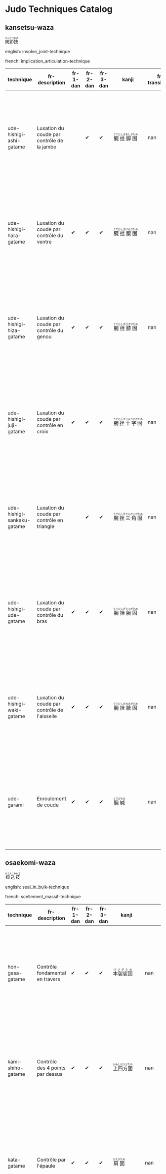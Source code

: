 # Judo Techniques Catalog

## kansetsu-waza
<ruby>関節技<rt>かんせつわざ</rt></ruby>

english: involve_joint-technique

french: implication_articulation-technique


|technique |fr-description |fr-1-dan |fr-2-dan |fr-3-dan |kanji |fr-translation | Tutorial | Video |
|---|---|---|---|---|---|---|---|---|
| ude-hishigi-ashi-gatame| Luxation du coude par contrôle de la jambe| &nbsp;  | &#10004;| &#10004;| <ruby>腕挫脚固<rt>うでひしぎあしがため</rt></ruby>| nan|  <a href="https://www.judo-ch.jp/english/dictionary/technique/katame/kansetu/udeasi/"><img src="https://www.judo-ch.jp/english/dictionary/technique/katame/kansetu/udeasi/image-mfi/img01.gif" alt="Tutorial" style="width: 300px; height: auto;"></a>|<a href="https://youtu.be/ClY7g_pX-4s"><img src="https://img.youtube.com/vi/ClY7g_pX-4s/0.jpg" alt="Video Thumbnail" style="width: 300px; height: auto;"></a>|
| ude-hishigi-hara-gatame| Luxation du coude par contrôle du ventre| &#10004;| &#10004;| &#10004;| <ruby>腕挫腹固<rt>うでひしぎはらがため</rt></ruby>| nan|  <a href="https://www.judo-ch.jp/english/dictionary/technique/katame/kansetu/udehara/"><img src="https://www.judo-ch.jp/english/dictionary/technique/katame/kansetu/udehara/image-mfi/img01.gif" alt="Tutorial" style="width: 300px; height: auto;"></a>|<a href="https://youtu.be/ZzEycg8R_9M"><img src="https://img.youtube.com/vi/ZzEycg8R_9M/0.jpg" alt="Video Thumbnail" style="width: 300px; height: auto;"></a>|
| ude-hishigi-hiza-gatame| Luxation du coude par contrôle du genou| &#10004;| &#10004;| &#10004;| <ruby>腕挫膝固<rt>うでひしぎひざがため</rt></ruby>| nan|  <a href="https://www.judo-ch.jp/english/dictionary/technique/katame/kansetu/udehiza/"><img src="https://www.judo-ch.jp/english/dictionary/technique/katame/kansetu/udehara/image-mfi/img01.gif" alt="Tutorial" style="width: 300px; height: auto;"></a>|<a href="https://youtu.be/H2HtAJdiJcE"><img src="https://img.youtube.com/vi/H2HtAJdiJcE/0.jpg" alt="Video Thumbnail" style="width: 300px; height: auto;"></a>|
| ude-hishigi-juji-gatame| Luxation du coude par contrôle en croix| &#10004;| &#10004;| &#10004;| <ruby>腕挫十字固<rt>うでひしぎじゅうじがため</rt></ruby>| nan|  <a href="https://www.judo-ch.jp/english/dictionary/technique/katame/kansetu/udejyuji/"><img src="https://www.judo-ch.jp/english/dictionary/technique/katame/kansetu/udejyuji/image-mfi/img01.gif" alt="Tutorial" style="width: 300px; height: auto;"></a>|<a href="https://youtu.be/OWgSOlCuMXw"><img src="https://img.youtube.com/vi/OWgSOlCuMXw/0.jpg" alt="Video Thumbnail" style="width: 300px; height: auto;"></a>|
| ude-hishigi-sankaku-gatame| Luxation du coude par contrôle en triangle| &nbsp;  | &#10004;| &#10004;| <ruby>腕挫三角固<rt>うでひしぎさんかくがため</rt></ruby>| nan|  <a href="https://www.judo-ch.jp/english/dictionary/technique/katame/kansetu/udesankakku/"><img src="https://www.judo-ch.jp/english/dictionary/technique/katame/kansetu/udesankakku/image-mfi/img01.gif" alt="Tutorial" style="width: 300px; height: auto;"></a>|<a href="https://youtu.be/WefAmW4azhk"><img src="https://img.youtube.com/vi/WefAmW4azhk/0.jpg" alt="Video Thumbnail" style="width: 300px; height: auto;"></a>|
| ude-hishigi-ude-gatame| Luxation du coude par contrôle du bras| &#10004;| &#10004;| &#10004;| <ruby>腕挫腕固<rt>うでひしぎうでがため</rt></ruby>| nan|  <a href="https://www.judo-ch.jp/english/dictionary/technique/katame/kansetu/udeude/"><img src="https://www.judo-ch.jp/english/dictionary/technique/katame/kansetu/udeude/image-mfi/img01.gif" alt="Tutorial" style="width: 300px; height: auto;"></a>|<a href="https://youtu.be/SBf0aTma1VI"><img src="https://img.youtube.com/vi/SBf0aTma1VI/0.jpg" alt="Video Thumbnail" style="width: 300px; height: auto;"></a>|
| ude-hishigi-waki-gatame| Luxation du coude par contrôle de l'aisselle| &#10004;| &#10004;| &#10004;| <ruby>腕挫腋固<rt>うでひしぎわきがため</rt></ruby>| nan|  <a href="https://www.judo-ch.jp/english/dictionary/technique/katame/kansetu/udewaki/"><img src="https://www.judo-ch.jp/english/dictionary/technique/katame/kansetu/udewaki/image-mfi/img01.gif" alt="Tutorial" style="width: 300px; height: auto;"></a>|<a href="https://youtu.be/8F5p1zuJRG0"><img src="https://img.youtube.com/vi/8F5p1zuJRG0/0.jpg" alt="Video Thumbnail" style="width: 300px; height: auto;"></a>|
| ude-garami| Enroulement de coude| &#10004;| &#10004;| &#10004;| <ruby>腕緘<rt>うでがらみ</rt></ruby>| nan|  <a href="https://www.judo-ch.jp/english/dictionary/technique/katame/kansetu/udegarami/"><img src="https://www.judo-ch.jp/english/dictionary/technique/katame/kansetu/udegarami/image-mfi/img01.gif" alt="Tutorial" style="width: 300px; height: auto;"></a>|<a href="https://youtu.be/AIlTvZb4RlE"><img src="https://img.youtube.com/vi/AIlTvZb4RlE/0.jpg" alt="Video Thumbnail" style="width: 300px; height: auto;"></a>|
## osaekomi-waza
<ruby>抑込技<rt>おさえこみわざ</rt></ruby>

english: seal_in_bulk-technique

french: scellement_massif-technique


|technique |fr-description |fr-1-dan |fr-2-dan |fr-3-dan |kanji |fr-translation | Tutorial | Video |
|---|---|---|---|---|---|---|---|---|
| hon-gesa-gatame| Contrôle fondamental en travers| &#10004;| &#10004;| &#10004;| <ruby>本袈裟固<rt>けさがため</rt></ruby>| nan|  <a href="https://www.judo-ch.jp/english/dictionary/technique/katame/osae/kesa/"><img src="https://www.judo-ch.jp/english/dictionary/technique/katame/osae/kesa/image-mfi/img01.gif" alt="Tutorial" style="width: 300px; height: auto;"></a>|<a href="https://youtu.be/NDaQuJOFBYk"><img src="https://img.youtube.com/vi/NDaQuJOFBYk/0.jpg" alt="Video Thumbnail" style="width: 300px; height: auto;"></a>|
| kami-shiho-gatame| Contrôle des 4 points par dessus| &#10004;| &#10004;| &#10004;| <ruby>上四方固<rt>かみしほうがため</rt></ruby>| nan|  <a href="https://www.judo-ch.jp/english/dictionary/technique/katame/osae/kamisihou/"><img src="https://www.judo-ch.jp/english/dictionary/technique/katame/osae/kamisihou/image-mfi/img01.gif" alt="Tutorial" style="width: 300px; height: auto;"></a>|<a href="https://youtu.be/HFuMjOv0WN8"><img src="https://img.youtube.com/vi/HFuMjOv0WN8/0.jpg" alt="Video Thumbnail" style="width: 300px; height: auto;"></a>|
| kata-gatame| Contrôle par l'épaule| &#10004;| &#10004;| &#10004;| <ruby>肩固<rt>かたがため</rt></ruby>| nan|  <a href="https://www.judo-ch.jp/english/dictionary/technique/katame/osae/kata/"><img src="https://www.judo-ch.jp/english/dictionary/technique/katame/osae/kata/image-mfi/img01.gif" alt="Tutorial" style="width: 300px; height: auto;"></a>|<a href="https://youtu.be/zQR3IOXxO_Q"><img src="https://img.youtube.com/vi/zQR3IOXxO_Q/0.jpg" alt="Video Thumbnail" style="width: 300px; height: auto;"></a>|
| kuzure-gesa-gatame| Variante du contrôle en travers| &#10004;| &#10004;| &#10004;| <ruby>崩袈裟固<rt>くずれけさがため</rt></ruby>| nan|  <a href="https://www.judo-ch.jp/english/dictionary/technique/katame/osae/kuzurekesa/"><img src="https://www.judo-ch.jp/english/dictionary/technique/katame/osae/kuzurekesa/image-mfi/img01.gif" alt="Tutorial" style="width: 300px; height: auto;"></a>|<a href="https://youtu.be/Q2fb9jaoUFQ"><img src="https://img.youtube.com/vi/Q2fb9jaoUFQ/0.jpg" alt="Video Thumbnail" style="width: 300px; height: auto;"></a>|
| kuzure-kami-shiho-gatame| Variante du contrôle des 4 points par dessus| &#10004;| &#10004;| &#10004;| <ruby>崩上四方固<rt>くずれかみしほうがため</rt></ruby>| nan|  <a href="https://www.judo-ch.jp/english/dictionary/technique/katame/osae/kuzurekami/"><img src="https://www.judo-ch.jp/english/dictionary/technique/katame/osae/kuzurekami/image-mfi/img01.gif" alt="Tutorial" style="width: 300px; height: auto;"></a>|<a href="https://youtu.be/YUrogQWdwiY"><img src="https://img.youtube.com/vi/YUrogQWdwiY/0.jpg" alt="Video Thumbnail" style="width: 300px; height: auto;"></a>|
| kuzure-tate-shiho-gatame| Variante du contrôle des 4 points à cheval| &nbsp;  | &#10004;| &#10004;| <ruby>崩縦四方固<rt>くずれたてしほうがため</rt></ruby>| nan|  <a href="nan"><img src="https://www.judo-tao.com/gokyo/KATAME-WAZA/OSAE-KOMI-WAZA/KUZURE-TATE-SHIHO-GATAME.htm" alt="Tutorial" style="width: 300px; height: auto;"></a>|<a href="https://youtu.be/55-rFmBx53g"><img src="https://img.youtube.com/vi/55-rFmBx53g/0.jpg" alt="Video Thumbnail" style="width: 300px; height: auto;"></a>|
| kuzure-yoko-shiho-gatame| Variante du contrôle des 4 points par côté| &nbsp;  | &#10004;| &#10004;| <ruby>崩横四方固<rt>くずれよこしほうがため</rt></ruby>| nan|  <a href="nan"><img src="nan" alt="Tutorial" style="width: 300px; height: auto;"></a>|<a href="https://youtu.be/54fQM7dYz0M?si=9DtSRV6XsOjN1kH0"><img src="https://img.youtube.com/vi/54fQM7dYz0M?si=9DtSRV6XsOjN1kH0/0.jpg" alt="Video Thumbnail" style="width: 300px; height: auto;"></a>|
| tate-shiho-gatame| Contrôle des 4 points à cheval| &#10004;| &#10004;| &#10004;| <ruby>縦四方固<rt>たてしほうがため</rt></ruby>| nan|  <a href="nan"><img src="https://www.judopourtous.com/Images/NeKuzureTateShihoGatame4.gif" alt="Tutorial" style="width: 300px; height: auto;"></a>|<a href="https://youtu.be/XjWzNxlKH1M"><img src="https://img.youtube.com/vi/XjWzNxlKH1M/0.jpg" alt="Video Thumbnail" style="width: 300px; height: auto;"></a>|
| ushiro-kesa-gatame| Contrôle arrière en travers| &#10004;| &#10004;| &#10004;| <ruby>後袈裟固<rt>うしろけさがため</rt></ruby>| nan|  <a href="nan"><img src="nan" alt="Tutorial" style="width: 300px; height: auto;"></a>|<a href="https://youtu.be/SBapox2M2dE"><img src="https://img.youtube.com/vi/SBapox2M2dE/0.jpg" alt="Video Thumbnail" style="width: 300px; height: auto;"></a>|
| yoko-shiho-gatame| Contrôle des 4 points par côté| &#10004;| &#10004;| &#10004;| <ruby>横四方固<rt>よこしほうがため</rt></ruby>| nan|  <a href="nan"><img src="nan" alt="Tutorial" style="width: 300px; height: auto;"></a>|<a href="https://youtu.be/TT7XJVSEQxA"><img src="https://img.youtube.com/vi/TT7XJVSEQxA/0.jpg" alt="Video Thumbnail" style="width: 300px; height: auto;"></a>|
| makura-gesa-gatame| Contrôle en oreiller de travers| &#10004;| &#10004;| &#10004;| <ruby>枕袈裟固<rt>まくらけさがため</rt></ruby>| oreillet-drapé_sur_une_épaule_en_diagonal-fixation|  <a href="nan"><img src="https://commons.wikimedia.org/wiki/File:Makura-kesa-gatame.gif?uselang=fr" alt="Tutorial" style="width: 300px; height: auto;"></a>|<a href="https://youtu.be/e5HrhANfDcU"><img src="https://img.youtube.com/vi/e5HrhANfDcU/0.jpg" alt="Video Thumbnail" style="width: 300px; height: auto;"></a>|
## shime-waza
<ruby>絞技<rt>しめわざ</rt></ruby>

english: strangle-technique

french: etranglement-technique


|technique |fr-description |fr-1-dan |fr-2-dan |fr-3-dan |kanji |fr-translation | Tutorial | Video |
|---|---|---|---|---|---|---|---|---|
| ashi-gatame-jime| Etranglement en contrôlant avec la jambe| &nbsp;  | &#10004;| &#10004;| <ruby>脚固十字<rt>nan</rt></ruby>| nan|  <a href="nan"><img src="nan" alt="Tutorial" style="width: 300px; height: auto;"></a>|<a href="https://youtu.be/None"><img src="https://img.youtube.com/vi/None/0.jpg" alt="Video Thumbnail" style="width: 300px; height: auto;"></a>|
| gyaku-juji-jime| Etranglement croisé inversé| &#10004;| &#10004;| &#10004;| <ruby>逆十字絞<rt>ぎゃくじゅうじじめ</rt></ruby>| nan|  <a href="https://www.judo-ch.jp/english/dictionary/technique/katame/sime/gyaku/"><img src="https://www.judo-ch.jp/english/dictionary/technique/katame/sime/gyaku/image-mfi/img01.gif" alt="Tutorial" style="width: 300px; height: auto;"></a>|<a href="https://youtu.be/t3tQriIPdlI"><img src="https://img.youtube.com/vi/t3tQriIPdlI/0.jpg" alt="Video Thumbnail" style="width: 300px; height: auto;"></a>|
| hadaka-jime| Etranglement à mains nues| &#10004;| &#10004;| &#10004;| <ruby>裸絞<rt>はだかじめ</rt></ruby>| nan|  <a href="https://www.judo-ch.jp/english/dictionary/technique/katame/sime/hadaka/"><img src="https://www.judo-ch.jp/english/dictionary/technique/katame/sime/hadaka/image-mfi/img01.gif" alt="Tutorial" style="width: 300px; height: auto;"></a>|<a href="https://youtu.be/9f0n8jez7iA"><img src="https://img.youtube.com/vi/9f0n8jez7iA/0.jpg" alt="Video Thumbnail" style="width: 300px; height: auto;"></a>|
| kata-ha-jime| Etranglement d'une seule aile| &#10004;| &#10004;| &#10004;| <ruby>片羽絞<rt>かたはじめ</rt></ruby>| nan|  <a href="https://www.judo-ch.jp/english/dictionary/technique/katame/sime/kataha/"><img src="https://www.judo-ch.jp/english/dictionary/technique/katame/sime/kataha/image-mfi/img01.gif" alt="Tutorial" style="width: 300px; height: auto;"></a>|<a href="https://youtu.be/yaTGgRjnwB8"><img src="https://img.youtube.com/vi/yaTGgRjnwB8/0.jpg" alt="Video Thumbnail" style="width: 300px; height: auto;"></a>|
| kata-juji-jime| Etranglement à moitié croisé| &#10004;| &#10004;| &#10004;| <ruby>片十字絞<rt>かたじゅうじじめ</rt></ruby>| nan|  <a href="https://www.judo-ch.jp/english/dictionary/technique/katame/sime/kata/"><img src="https://www.judo-ch.jp/english/dictionary/technique/katame/sime/kata/" alt="Tutorial" style="width: 300px; height: auto;"></a>|<a href="https://youtu.be/3VZVUAmiMD8"><img src="https://img.youtube.com/vi/3VZVUAmiMD8/0.jpg" alt="Video Thumbnail" style="width: 300px; height: auto;"></a>|
| kata-te-jime| Etranglement avec une seule main| &#10004;| &#10004;| &#10004;| <ruby>片手絞<rt>かたてじめ</rt></ruby>| nan|  <a href="https://www.judo-ch.jp/english/dictionary/technique/katame/sime/katate/"><img src="https://www.judo-ch.jp/english/dictionary/technique/katame/sime/katate/image-mfi/img01.gif" alt="Tutorial" style="width: 300px; height: auto;"></a>|<a href="https://youtu.be/cHeIs-fSqwE"><img src="https://img.youtube.com/vi/cHeIs-fSqwE/0.jpg" alt="Video Thumbnail" style="width: 300px; height: auto;"></a>|
| morote-jime| Etranglement à deux mains (Manche de pioche)| &nbsp;  | &#10004;| &#10004;| <ruby>諸手絞<rt>もろてじめ</rt></ruby>| nan|  <a href="nan"><img src="nan" alt="Tutorial" style="width: 300px; height: auto;"></a>|<a href="https://youtu.be/None"><img src="https://img.youtube.com/vi/None/0.jpg" alt="Video Thumbnail" style="width: 300px; height: auto;"></a>|
| nami-juji-jime| Etranglement croisé normal| &#10004;| &#10004;| &#10004;| <ruby>並十字絞<rt>なみじゅうじじめ</rt></ruby>| nan|  <a href="https://www.judo-ch.jp/english/dictionary/technique/katame/sime/nami/"><img src="https://www.judo-ch.jp/english/dictionary/technique/katame/sime/nami/image-mfi/img01.gif" alt="Tutorial" style="width: 300px; height: auto;"></a>|<a href="https://youtu.be/k2cHry9HByQ"><img src="https://img.youtube.com/vi/k2cHry9HByQ/0.jpg" alt="Video Thumbnail" style="width: 300px; height: auto;"></a>|
| okuri-eri-jime| Etranglement en glissant par le revers| &#10004;| &#10004;| &#10004;| <ruby>送襟絞<rt>おくりえりじめ</rt></ruby>| nan|  <a href="https://www.judo-ch.jp/english/dictionary/technique/katame/sime/okurieri/"><img src="https://www.judo-ch.jp/english/dictionary/technique/katame/sime/okurieri/image-mfi/img01.gif" alt="Tutorial" style="width: 300px; height: auto;"></a>|<a href="https://youtu.be/EiqyoVcIAi8"><img src="https://img.youtube.com/vi/EiqyoVcIAi8/0.jpg" alt="Video Thumbnail" style="width: 300px; height: auto;"></a>|
| ryo-te-jime| Etranglement à deux mains| &nbsp;  | &nbsp;  | &#10004;| <ruby>両手絞<rt>りょうてじめ</rt></ruby>| nan|  <a href="https://www.judo-ch.jp/english/dictionary/technique/katame/sime/ryoute/"><img src="https://www.judo-ch.jp/english/dictionary/technique/katame/sime/ryoute/image-mfi/img01.gif" alt="Tutorial" style="width: 300px; height: auto;"></a>|<a href="https://youtu.be/-RHC4V7TQiY"><img src="https://img.youtube.com/vi/-RHC4V7TQiY/0.jpg" alt="Video Thumbnail" style="width: 300px; height: auto;"></a>|
| sankaku-jime| Etranglement en triangle| &#10004;| &#10004;| &#10004;| <ruby>三角絞<rt>さんかくじめ</rt></ruby>| nan|  <a href="https://www.judo-ch.jp/english/dictionary/technique/katame/sime/sankaku/"><img src="https://www.judo-ch.jp/english/dictionary/technique/katame/sime/sankaku/image-mfi/img01.gif" alt="Tutorial" style="width: 300px; height: auto;"></a>|<a href="https://youtu.be/lq1CUBRAm7s"><img src="https://img.youtube.com/vi/lq1CUBRAm7s/0.jpg" alt="Video Thumbnail" style="width: 300px; height: auto;"></a>|
| sode-guruma-jime| Etranglement en enroulant la manche| &nbsp;  | &#10004;| &#10004;| <ruby>袖車絞<rt>そでぐるまじめ</rt></ruby>| nan|  <a href="https://www.judo-ch.jp/english/dictionary/technique/katame/sime/sodeguruma/"><img src="https://www.judo-ch.jp/english/dictionary/technique/katame/sime/sodeguruma/image-mfi/img01.gif" alt="Tutorial" style="width: 300px; height: auto;"></a>|<a href="https://youtu.be/E3nvQzClcAU"><img src="https://img.youtube.com/vi/E3nvQzClcAU/0.jpg" alt="Video Thumbnail" style="width: 300px; height: auto;"></a>|
| tsukkomi-jime| Etranglement en poussant| &nbsp;  | &nbsp;  | &#10004;| <ruby>突込絞<rt>つっこみじめ</rt></ruby>| nan|  <a href="https://www.judo-ch.jp/english/dictionary/technique/katame/sime/tukkomi/"><img src="https://www.judo-ch.jp/english/dictionary/technique/katame/sime/tukkomi/image-mfi/img01.gif" alt="Tutorial" style="width: 300px; height: auto;"></a>|<a href="https://youtu.be/dKKpnD3eLcY"><img src="https://img.youtube.com/vi/dKKpnD3eLcY/0.jpg" alt="Video Thumbnail" style="width: 300px; height: auto;"></a>|
## sutemi-waza
<ruby>捨身技<rt>すてみわざ</rt></ruby>

english: sacrifice_body-technique

french: sacrifice_corps-technique


### ma-sutemi-waza

<ruby>真捨身技<rt>ますてみわざ</rt></ruby>

english: true-sacrifice_body-technique

french: vrai-sacrifice_corps-technique
|technique |fr-description |fr-1-dan |fr-2-dan |fr-3-dan |kanji |fr-translation | Tutorial | Video |
|---|---|---|---|---|---|---|---|---|
| hikikomi-gaeshi| Contre en tirant et en rentrant| &nbsp;  | &nbsp;  | &nbsp;  | <ruby>引込返<rt>ひきこみがえし</rt></ruby>| nan|  <a href="https://www.judo-ch.jp/english/dictionary/technique/nage/masute/hikikomi/"><img src="https://www.judo-ch.jp/english/dictionary/technique/nage/masute/hikikomi/image-mfi/img01.gif" alt="Tutorial" style="width: 300px; height: auto;"></a>|<a href="https://youtu.be/92zUYWBp5N8"><img src="https://img.youtube.com/vi/92zUYWBp5N8/0.jpg" alt="Video Thumbnail" style="width: 300px; height: auto;"></a>|
| sumi-gaeshi| Contre dans l’angle| &#10004;| &#10004;| &#10004;| <ruby>隅返<rt>すみがえし</rt></ruby>| nan|  <a href="https://www.judo-ch.jp/english/dictionary/technique/nage/masute/sumigaesi/"><img src="https://www.judo-ch.jp/english/dictionary/technique/nage/masute/sumigaesi/image-mfi/img01.gif" alt="Tutorial" style="width: 300px; height: auto;"></a>|<a href="https://youtu.be/5VhduA5xkbA"><img src="https://img.youtube.com/vi/5VhduA5xkbA/0.jpg" alt="Video Thumbnail" style="width: 300px; height: auto;"></a>|
| tawara-gaeshi| Contre du sac de riz| &nbsp;  | &nbsp;  | &#10004;| <ruby>俵返<rt>たわらがえし</rt></ruby>| nan|  <a href="https://www.judo-ch.jp/english/dictionary/technique/nage/masute/tawara/"><img src="https://www.judo-ch.jp/english/dictionary/technique/nage/masute/tawara/image-mfi/img01.gif" alt="Tutorial" style="width: 300px; height: auto;"></a>|<a href="https://youtu.be/TmTWgrmViZc"><img src="https://img.youtube.com/vi/TmTWgrmViZc/0.jpg" alt="Video Thumbnail" style="width: 300px; height: auto;"></a>|
| tomoe-nage| Projection en cercle| &#10004;| &#10004;| &#10004;| <ruby>巴投<rt>ともえなげ</rt></ruby>| nan|  <a href="https://www.judo-ch.jp/english/dictionary/technique/nage/masute/tomoe/"><img src="https://www.judo-ch.jp/english/dictionary/technique/nage/masute/tomoe/image-mfi/img01.gif" alt="Tutorial" style="width: 300px; height: auto;"></a>|<a href="https://youtu.be/880WbHvHv6A"><img src="https://img.youtube.com/vi/880WbHvHv6A/0.jpg" alt="Video Thumbnail" style="width: 300px; height: auto;"></a>|
| ura-nage| Projection sur l’arrière| &#10004;| &#10004;| &#10004;| <ruby>裏投<rt>うらなげ</rt></ruby>| nan|  <a href="https://www.judo-ch.jp/english/dictionary/technique/nage/masute/uranage/"><img src="https://www.judo-ch.jp/english/dictionary/technique/nage/masute/uranage/image-mfi/img01.gif" alt="Tutorial" style="width: 300px; height: auto;"></a>|<a href="https://youtu.be/Fgi9b8DJ5sQ"><img src="https://img.youtube.com/vi/Fgi9b8DJ5sQ/0.jpg" alt="Video Thumbnail" style="width: 300px; height: auto;"></a>|

### yoko-sutemi-waza

<ruby>横捨身技<rt>よこすてみわざ</rt></ruby>

english: side-sacrifice_body-technique

french: coté-sacrifice_corps-technique
|technique |fr-description |fr-1-dan |fr-2-dan |fr-3-dan |kanji |fr-translation | Tutorial | Video |
|---|---|---|---|---|---|---|---|---|
| daki-wakare| Etreindre et séparer| &nbsp;  | &nbsp;  | &#10004;| <ruby>抱分<rt>だきわかれ</rt></ruby>| nan|  <a href="https://www.judo-ch.jp/english/dictionary/technique/nage/yoko/dakiwakare/"><img src="https://www.judo-ch.jp/english/dictionary/technique/nage/yoko/dakiwakare/image-mfi/img01.gif" alt="Tutorial" style="width: 300px; height: auto;"></a>|<a href="https://youtu.be/Hr0cOMGBDYo"><img src="https://img.youtube.com/vi/Hr0cOMGBDYo/0.jpg" alt="Video Thumbnail" style="width: 300px; height: auto;"></a>|
| hane-makikomi| Enrouler en forme d’aile| &nbsp;  | &nbsp;  | &nbsp;  | <ruby>跳巻込<rt>はねまきこみ</rt></ruby>| nan|  <a href="https://www.judo-ch.jp/english/dictionary/technique/nage/yoko/hanemaki/"><img src="https://www.judo-ch.jp/english/dictionary/technique/nage/yoko/hanemaki/image-mfi/img01.gif" alt="Tutorial" style="width: 300px; height: auto;"></a>|<a href="https://youtu.be/6CRBGLGz9j8"><img src="https://img.youtube.com/vi/6CRBGLGz9j8/0.jpg" alt="Video Thumbnail" style="width: 300px; height: auto;"></a>|
| harai-makikomi| Balayage en roulant| &nbsp;  | &#10004;| &#10004;| <ruby>払巻込<rt>はらいまきこみ</rt></ruby>| nan|  <a href="nan"><img src="nan" alt="Tutorial" style="width: 300px; height: auto;"></a>|<a href="https://youtu.be/VBaHzKaCXss"><img src="https://img.youtube.com/vi/VBaHzKaCXss/0.jpg" alt="Video Thumbnail" style="width: 300px; height: auto;"></a>|
| ko-uchi-makikomi| Petit fauchage intérieur en roulant| &nbsp;  | &#10004;| &#10004;| <ruby>小内巻込<rt>こうちまきこみ</rt></ruby>| nan|  <a href="nan"><img src="nan" alt="Tutorial" style="width: 300px; height: auto;"></a>|<a href="https://youtu.be/_1eygIXLD_w"><img src="https://img.youtube.com/vi/_1eygIXLD_w/0.jpg" alt="Video Thumbnail" style="width: 300px; height: auto;"></a>|
| osoto-makikomi| Grande projection extérieure en roulant| &nbsp;  | &nbsp;  | &nbsp;  | <ruby> 大外巻込<rt>おおそとまきこみ</rt></ruby>| nan|  <a href="https://www.judo-ch.jp/english/dictionary/technique/nage/yoko/oosotomaki/"><img src="https://www.judo-ch.jp/english/dictionary/technique/nage/yoko/oosotomaki/image-mfi/img01.gif" alt="Tutorial" style="width: 300px; height: auto;"></a>|<a href="https://youtu.be/DGDv2oMwmas"><img src="https://img.youtube.com/vi/DGDv2oMwmas/0.jpg" alt="Video Thumbnail" style="width: 300px; height: auto;"></a>|
| soto-makikomi| Projection extérieure en roulant| &#10004;| &#10004;| &#10004;| <ruby>外巻込<rt>そとまきこみ</rt></ruby>| nan|  <a href="https://www.judo-ch.jp/english/dictionary/technique/nage/yoko/sotomaki/"><img src="https://www.judo-ch.jp/english/dictionary/technique/nage/yoko/sotomaki/image-mfi/img01.gif" alt="Tutorial" style="width: 300px; height: auto;"></a>|<a href="https://youtu.be/bWG9O1BVKtQ"><img src="https://img.youtube.com/vi/bWG9O1BVKtQ/0.jpg" alt="Video Thumbnail" style="width: 300px; height: auto;"></a>|
| tani-otoshi| Renversement dans la vallée| &#10004;| &#10004;| &#10004;| <ruby>谷落<rt>たにおとし</rt></ruby>| nan|  <a href="https://www.judo-ch.jp/english/dictionary/technique/nage/yoko/taniotosi/"><img src="https://www.judo-ch.jp/english/dictionary/technique/nage/yoko/taniotosi/image-mfi/img01.gif" alt="Tutorial" style="width: 300px; height: auto;"></a>|<a href="https://youtu.be/3b9Me3Fohpk"><img src="https://img.youtube.com/vi/3b9Me3Fohpk/0.jpg" alt="Video Thumbnail" style="width: 300px; height: auto;"></a>|
| yoko-tomoe-nage| Projection en cercle latérale| &nbsp;  | &#10004;| &#10004;| <ruby>横巴投<rt>よこともえなげ</rt></ruby>| nan|  <a href="nan"><img src="https://upload.wikimedia.org/wikipedia/commons/thumb/3/3f/Tomoe-nage-illustration.jpg/220px-Tomoe-nage-illustration.jpg" alt="Tutorial" style="width: 300px; height: auto;"></a>|<a href="https://youtu.be/W8l0iOAqx5E"><img src="https://img.youtube.com/vi/W8l0iOAqx5E/0.jpg" alt="Video Thumbnail" style="width: 300px; height: auto;"></a>|
| uchi-makikomi| Projection intérieure en roulant| &nbsp;  | &nbsp;  | &nbsp;  | <ruby>内巻込<rt>うちまきこみ</rt></ruby>| nan|  <a href="https://www.judo-ch.jp/english/dictionary/technique/nage/yoko/utimaki/"><img src="https://www.judo-ch.jp/english/dictionary/technique/nage/yoko/utimaki/image-mfi/img01.gif" alt="Tutorial" style="width: 300px; height: auto;"></a>|<a href="https://youtu.be/_1eygIXLD_w"><img src="https://img.youtube.com/vi/_1eygIXLD_w/0.jpg" alt="Video Thumbnail" style="width: 300px; height: auto;"></a>|
| uchi-mata-makikomi| Fauchage de la cuisse en roulant| &nbsp;  | &nbsp;  | &nbsp;  | <ruby>内股巻込<rt>うちまたまきこみ</rt></ruby>| nan|  <a href="https://www.judo-ch.jp/english/dictionary/technique/nage/yoko/utimatamaki/"><img src="https://www.judo-ch.jp/english/dictionary/technique/nage/yoko/utimatamaki/image-mfi/img01.gif" alt="Tutorial" style="width: 300px; height: auto;"></a>|<a href="https://youtu.be/jZXENTLpJCI"><img src="https://img.youtube.com/vi/jZXENTLpJCI/0.jpg" alt="Video Thumbnail" style="width: 300px; height: auto;"></a>|
| uki-waza| Technique flottante| &nbsp;  | &#10004;| &#10004;| <ruby>浮技<rt>うきわざ</rt></ruby>| nan|  <a href="https://www.judo-ch.jp/english/dictionary/technique/nage/yoko/ukiwaza/"><img src="https://www.judo-ch.jp/english/dictionary/technique/nage/yoko/ukiwaza/image-mfi/img01.gif" alt="Tutorial" style="width: 300px; height: auto;"></a>|<a href="https://youtu.be/weVOpJ63gII"><img src="https://img.youtube.com/vi/weVOpJ63gII/0.jpg" alt="Video Thumbnail" style="width: 300px; height: auto;"></a>|
| yoko-gake| Accrochage latéral| &nbsp;  | &#10004;| &#10004;| <ruby>横掛<rt>よこがけ</rt></ruby>| nan|  <a href="https://www.judo-ch.jp/english/dictionary/technique/nage/yoko/yokogake/"><img src="https://www.judo-ch.jp/english/dictionary/technique/nage/yoko/yokogake/image-mfi/img01.gif" alt="Tutorial" style="width: 300px; height: auto;"></a>|<a href="https://youtu.be/tP1Sj1uDfSo"><img src="https://img.youtube.com/vi/tP1Sj1uDfSo/0.jpg" alt="Video Thumbnail" style="width: 300px; height: auto;"></a>|
| yoko-guruma| Roue latérale| &#10004;| &#10004;| &#10004;| <ruby>横車<rt>よこぐるま</rt></ruby>| nan|  <a href="https://www.judo-ch.jp/english/dictionary/technique/nage/yoko/yokoguruma/"><img src="https://www.judo-ch.jp/english/dictionary/technique/nage/yoko/yokoguruma/image-mfi/img01.gif" alt="Tutorial" style="width: 300px; height: auto;"></a>|<a href="https://youtu.be/MehP6I5cY2c"><img src="https://img.youtube.com/vi/MehP6I5cY2c/0.jpg" alt="Video Thumbnail" style="width: 300px; height: auto;"></a>|
| yoko-otoshi| Renversement latéral| &nbsp;  | &nbsp;  | &#10004;| <ruby>横落<rt>よこおとし</rt></ruby>| nan|  <a href="https://www.judo-ch.jp/english/dictionary/technique/nage/yoko/yokootosi/"><img src="https://www.judo-ch.jp/english/dictionary/technique/nage/yoko/yokootosi/image-mfi/img01.gif" alt="Tutorial" style="width: 300px; height: auto;"></a>|<a href="https://youtu.be/MnNG67pF_a0"><img src="https://img.youtube.com/vi/MnNG67pF_a0/0.jpg" alt="Video Thumbnail" style="width: 300px; height: auto;"></a>|
| yoko-wakare| Séparation latérale| &nbsp;  | &nbsp;  | &#10004;| <ruby>横分<rt>よこわかれ</rt></ruby>| nan|  <a href="https://www.judo-ch.jp/english/dictionary/technique/nage/yoko/yokowakare/"><img src="https://www.judo-ch.jp/english/dictionary/technique/nage/yoko/yokowakare/image-mfi/img01.gif" alt="Tutorial" style="width: 300px; height: auto;"></a>|<a href="https://youtu.be/bp1tscHlePI"><img src="https://img.youtube.com/vi/bp1tscHlePI/0.jpg" alt="Video Thumbnail" style="width: 300px; height: auto;"></a>|
## tachi-waza
<ruby>立技<rt>たちわざ</rt></ruby>

english: stand_up-technique

french: debout-technique


### ashi-waza

<ruby>足技<rt>あしわざ</rt></ruby>

english: leg-technique

french: jambe-technique
|technique |fr-description |fr-1-dan |fr-2-dan |fr-3-dan |kanji |fr-translation | Tutorial | Video |
|---|---|---|---|---|---|---|---|---|
| ashi-guruma| Roue autour de la jambe| &#10004;| &#10004;| &#10004;| <ruby>足車<rt>あしぐるま</rt></ruby>| nan|  <a href="https://www.judo-ch.jp/english/dictionary/technique/nage/asi/asiguruma/"><img src="https://www.judo-ch.jp/english/dictionary/technique/nage/asi/asiguruma/image-mfi/img01.gif" alt="Tutorial" style="width: 300px; height: auto;"></a>|<a href="https://youtu.be/ROeayhvom9U"><img src="https://img.youtube.com/vi/ROeayhvom9U/0.jpg" alt="Video Thumbnail" style="width: 300px; height: auto;"></a>|
| de-ashi-barai (-harai)| Balayage du pied avancé| &#10004;| &#10004;| &#10004;| <ruby>出足払<rt>であしはらい</rt></ruby>| nan|  <a href="https://www.judo-ch.jp/english/dictionary/technique/nage/asi/deasiharai/"><img src="https://www.judo-ch.jp/english/dictionary/technique/nage/asi/deasiharai/image-mfi/img01.gif" alt="Tutorial" style="width: 300px; height: auto;"></a>|<a href="https://youtu.be/4BUUvqxi_Kk"><img src="https://img.youtube.com/vi/4BUUvqxi_Kk/0.jpg" alt="Video Thumbnail" style="width: 300px; height: auto;"></a>|
| hane-goshi-gaeshi| Contre de la technique de hanche en forme d’aile| &nbsp;  | &nbsp;  | &nbsp;  | <ruby>跳腰返<rt>はねごしがえし</rt></ruby>| nan|  <a href="https://www.judo-ch.jp/english/dictionary/technique/nage/asi/hanegosi/"><img src="https://www.judo-ch.jp/english/dictionary/technique/nage/asi/hanegosi/image-mfi/img01.gif" alt="Tutorial" style="width: 300px; height: auto;"></a>|<a href="https://youtu.be/9bZAZSBtnGs"><img src="https://img.youtube.com/vi/9bZAZSBtnGs/0.jpg" alt="Video Thumbnail" style="width: 300px; height: auto;"></a>|
| harai-tsurikomi-ashi| Balayage en pêchant| &#10004;| &#10004;| &#10004;| <ruby>払釣込足<rt>はらいつりこみあし</rt></ruby>| nan|  <a href="https://www.judo-ch.jp/english/dictionary/technique/nage/asi/haraiturikomi/"><img src="https://www.judo-ch.jp/english/dictionary/technique/nage/asi/haraiturikomi/image-mfi/img01.gif" alt="Tutorial" style="width: 300px; height: auto;"></a>|<a href="https://youtu.be/gGPXvWL8VbE"><img src="https://img.youtube.com/vi/gGPXvWL8VbE/0.jpg" alt="Video Thumbnail" style="width: 300px; height: auto;"></a>|
| hiza-guruma| Roue autour du genou| &#10004;| &#10004;| &#10004;| <ruby>膝車<rt>ひざぐるま</rt></ruby>| nan|  <a href="https://www.judo-ch.jp/english/dictionary/technique/nage/asi/hizaguruma/"><img src="https://www.judo-ch.jp/english/dictionary/technique/nage/asi/hizaguruma/image-mfi/img01.gif" alt="Tutorial" style="width: 300px; height: auto;"></a>|<a href="https://youtu.be/JPJx9-oAVns"><img src="https://img.youtube.com/vi/JPJx9-oAVns/0.jpg" alt="Video Thumbnail" style="width: 300px; height: auto;"></a>|
| ko-soto-gake| Petit accrochage extérieur| &#10004;| &#10004;| &#10004;| <ruby>小外掛<rt>こそとがけ</rt></ruby>| nan|  <a href="https://www.judo-ch.jp/english/dictionary/technique/nage/asi/kosotogake/"><img src="https://www.judo-ch.jp/english/dictionary/technique/nage/asi/kosotogake/image-mfi/img01.gif" alt="Tutorial" style="width: 300px; height: auto;"></a>|<a href="https://youtu.be/8b6kY4s4zH4"><img src="https://img.youtube.com/vi/8b6kY4s4zH4/0.jpg" alt="Video Thumbnail" style="width: 300px; height: auto;"></a>|
| ko-soto-gari| Petit fauchage extérieur| &#10004;| &#10004;| &#10004;| <ruby>小外刈<rt>こそとがり</rt></ruby>| nan|  <a href="https://www.judo-ch.jp/english/dictionary/technique/nage/asi/kosotogari/"><img src="https://www.judo-ch.jp/english/dictionary/technique/nage/asi/kosotogari/image-mfi/img01.gif" alt="Tutorial" style="width: 300px; height: auto;"></a>|<a href="https://youtu.be/jeQ541ScLB4"><img src="https://img.youtube.com/vi/jeQ541ScLB4/0.jpg" alt="Video Thumbnail" style="width: 300px; height: auto;"></a>|
| ko-uchi-gaeshi| Contre du petit fauchage intérieur| &nbsp;  | &nbsp;  | &nbsp;  | <ruby>小内返<rt>こうちがえし</rt></ruby>| nan|  <a href="https://www.judo-ch.jp/english/dictionary/technique/nage/asi/koutigari/"><img src="https://www.judo-ch.jp/english/dictionary/technique/nage/asi/koutigari/image-mfi/img01.gif" alt="Tutorial" style="width: 300px; height: auto;"></a>|<a href="https://youtu.be/_MWAdYi_LC4"><img src="https://img.youtube.com/vi/_MWAdYi_LC4/0.jpg" alt="Video Thumbnail" style="width: 300px; height: auto;"></a>|
| ko-uchi-gari| Petit fauchage intérieur| &#10004;| &#10004;| &#10004;| <ruby>小内刈<rt>こうちがり</rt></ruby>| nan|  <a href="https://www.judo-ch.jp/english/dictionary/technique/nage/asi/koutigari/"><img src="https://www.judo-ch.jp/english/dictionary/technique/nage/asi/koutigari/image-mfi/img01.gif" alt="Tutorial" style="width: 300px; height: auto;"></a>|<a href="https://youtu.be/3Jb3tZvr9Ng"><img src="https://img.youtube.com/vi/3Jb3tZvr9Ng/0.jpg" alt="Video Thumbnail" style="width: 300px; height: auto;"></a>|
| o-guruma| Grande roue| &nbsp;  | &#10004;| &#10004;| <ruby>大車<rt>おおぐるま</rt></ruby>| nan|  <a href="https://www.judo-ch.jp/english/dictionary/technique/nage/asi/ooguruma/"><img src="https://www.judo-ch.jp/english/dictionary/technique/nage/asi/ooguruma/image-mfi/img01.gif" alt="Tutorial" style="width: 300px; height: auto;"></a>|<a href="https://youtu.be/SnZciTAY9vc"><img src="https://img.youtube.com/vi/SnZciTAY9vc/0.jpg" alt="Video Thumbnail" style="width: 300px; height: auto;"></a>|
| okuri-ashi-barai (-harai)| Balayage des deux pieds| &#10004;| &#10004;| &#10004;| <ruby>送足払<rt>おくりあしはらい</rt></ruby>| nan|  <a href="https://www.judo-ch.jp/english/dictionary/technique/nage/asi/okuriasiharai/"><img src="https://www.judo-ch.jp/english/dictionary/technique/nage/asi/okuriasiharai/image-mfi/img01.gif" alt="Tutorial" style="width: 300px; height: auto;"></a>|<a href="https://youtu.be/nw1ZdRjrdRI"><img src="https://img.youtube.com/vi/nw1ZdRjrdRI/0.jpg" alt="Video Thumbnail" style="width: 300px; height: auto;"></a>|
| o-soto-gaeshi| Contre du grand fauchage extérieur| &nbsp;  | &#10004;| &#10004;| <ruby>大外返<rt>おおそとがえし</rt></ruby>| nan|  <a href="https://www.judo-ch.jp/english/dictionary/technique/nage/asi/oosotogaesi/"><img src="https://www.judo-ch.jp/english/dictionary/technique/nage/asi/oosotogaesi/image-mfi/img01.gif" alt="Tutorial" style="width: 300px; height: auto;"></a>|<a href="https://youtu.be/8ZjM3X_EANo"><img src="https://img.youtube.com/vi/8ZjM3X_EANo/0.jpg" alt="Video Thumbnail" style="width: 300px; height: auto;"></a>|
| o-soto-gari| Grand fauchage extérieur| &#10004;| &#10004;| &#10004;| <ruby>大外刈<rt>おおそとがり</rt></ruby>| nan|  <a href="https://www.judo-ch.jp/english/dictionary/technique/nage/asi/oosotogari/"><img src="https://www.judo-ch.jp/english/dictionary/technique/nage/asi/oosotogari/image-mfi/img01.gif" alt="Tutorial" style="width: 300px; height: auto;"></a>|<a href="https://youtu.be/c-A_nP7mKAc"><img src="https://img.youtube.com/vi/c-A_nP7mKAc/0.jpg" alt="Video Thumbnail" style="width: 300px; height: auto;"></a>|
| o-soto-guruma| Grande roue extérieure| &nbsp;  | &#10004;| &#10004;| <ruby>大外車<rt>おおそとぐるま</rt></ruby>| nan|  <a href="https://www.judo-ch.jp/english/dictionary/technique/nage/asi/oosotoguruma/"><img src="https://www.judo-ch.jp/english/dictionary/technique/nage/asi/oosotoguruma/image-mfi/img01.gif" alt="Tutorial" style="width: 300px; height: auto;"></a>|<a href="https://youtu.be/92KbCm6pQeI"><img src="https://img.youtube.com/vi/92KbCm6pQeI/0.jpg" alt="Video Thumbnail" style="width: 300px; height: auto;"></a>|
| o-soto-otoshi| Grand renversement extérieur| &#10004;| &#10004;| &#10004;| <ruby>大外落<rt>おおそとおとし</rt></ruby>| nan|  <a href="https://www.judo-ch.jp/english/dictionary/technique/nage/asi/oosotootosi/"><img src="https://www.judo-ch.jp/english/dictionary/technique/nage/asi/oosotootosi/image-mfi/img01.gif" alt="Tutorial" style="width: 300px; height: auto;"></a>|<a href="https://youtu.be/2DsVvDw7b8g"><img src="https://img.youtube.com/vi/2DsVvDw7b8g/0.jpg" alt="Video Thumbnail" style="width: 300px; height: auto;"></a>|
| o-uchi-gaeshi| Contre du grand fauchage intérieur| &nbsp;  | &nbsp;  | &nbsp;  | <ruby>大内返<rt>おおうちがえし</rt></ruby>| nan|  <a href="https://www.judo-ch.jp/english/dictionary/technique/nage/asi/ooutigaesi/"><img src="https://www.judo-ch.jp/english/dictionary/technique/nage/asi/ooutigaesi/image-mfi/img01.gif" alt="Tutorial" style="width: 300px; height: auto;"></a>|<a href="https://youtu.be/dCyZTXyjIXE"><img src="https://img.youtube.com/vi/dCyZTXyjIXE/0.jpg" alt="Video Thumbnail" style="width: 300px; height: auto;"></a>|
| o-uchi-gari| Grand fauchage intérieur| &#10004;| &#10004;| &#10004;| <ruby>大内刈<rt>おおうちがり</rt></ruby>| nan|  <a href="https://www.judo-ch.jp/english/dictionary/technique/nage/asi/ooutigari/"><img src="https://www.judo-ch.jp/english/dictionary/technique/nage/asi/ooutigari/image-mfi/img01.gif" alt="Tutorial" style="width: 300px; height: auto;"></a>|<a href="https://youtu.be/0itJFhV9pDQ"><img src="https://img.youtube.com/vi/0itJFhV9pDQ/0.jpg" alt="Video Thumbnail" style="width: 300px; height: auto;"></a>|
| sasae-tsurikomi-ashi| Blocage du pied en pêchant| &#10004;| &#10004;| &#10004;| <ruby>支釣込足<rt>ささえつりこみあし</rt></ruby>| nan|  <a href="https://www.judo-ch.jp/english/dictionary/technique/nage/asi/sasaeturikomi/"><img src="https://www.judo-ch.jp/english/dictionary/technique/nage/asi/sasaeturikomi/image-mfi/img01.gif" alt="Tutorial" style="width: 300px; height: auto;"></a>|<a href="https://youtu.be/699i--pvYmE"><img src="https://img.youtube.com/vi/699i--pvYmE/0.jpg" alt="Video Thumbnail" style="width: 300px; height: auto;"></a>|
| tsubame-gaeshi| Contre de l’hirondelle| &nbsp;  | &#10004;| &#10004;| <ruby>燕返<rt>つばめがえし</rt></ruby>| nan|  <a href="https://www.judo-ch.jp/english/dictionary/technique/nage/asi/tubame/"><img src="https://www.judo-ch.jp/english/dictionary/technique/nage/asi/tubame/image-mfi/img01.gif" alt="Tutorial" style="width: 300px; height: auto;"></a>|<a href="https://youtu.be/GwweWqqFB5g"><img src="https://img.youtube.com/vi/GwweWqqFB5g/0.jpg" alt="Video Thumbnail" style="width: 300px; height: auto;"></a>|
| uchi-mata| Fauchage de l’intérieur de la cuisse| &#10004;| &#10004;| &#10004;| <ruby>内股<rt>うちまた</rt></ruby>| nan|  <a href="https://www.judo-ch.jp/english/dictionary/technique/nage/asi/utimata/"><img src="https://www.judo-ch.jp/english/dictionary/technique/nage/asi/utimata/image-mfi/img01.gif" alt="Tutorial" style="width: 300px; height: auto;"></a>|<a href="https://youtu.be/iUpSu5J-bgw"><img src="https://img.youtube.com/vi/iUpSu5J-bgw/0.jpg" alt="Video Thumbnail" style="width: 300px; height: auto;"></a>|

### koshi-waza

<ruby>腰技<rt>こしわざ</rt></ruby>

english: hip-technique

french: hanche-technique
|technique |fr-description |fr-1-dan |fr-2-dan |fr-3-dan |kanji |fr-translation | Tutorial | Video |
|---|---|---|---|---|---|---|---|---|
| hane-goshi| Percussion de hanche| &#10004;| &#10004;| &#10004;| <ruby>跳腰<rt>はねごし</rt></ruby>| percussion-hanche|  <a href="https://www.judo-ch.jp/english/dictionary/technique/nage/kosi/hane/"><img src="https://www.judo-ch.jp/english/dictionary/technique/nage/kosi/hane/image-mfi/img01.gif" alt="Tutorial" style="width: 300px; height: auto;"></a>|<a href="https://youtu.be/M9_7De6A1kk"><img src="https://img.youtube.com/vi/M9_7De6A1kk/0.jpg" alt="Video Thumbnail" style="width: 300px; height: auto;"></a>|
| harai-goshi| Balayage de hanche| &#10004;| &#10004;| &#10004;| <ruby>払腰<rt>はらいごし</rt></ruby>| -hanche|  <a href="https://www.judo-ch.jp/english/dictionary/technique/nage/kosi/harai/"><img src="https://www.judo-ch.jp/english/dictionary/technique/nage/kosi/harai/image-mfi/img01.gif" alt="Tutorial" style="width: 300px; height: auto;"></a>|<a href="https://youtu.be/qTo8HlAAkOo"><img src="https://img.youtube.com/vi/qTo8HlAAkOo/0.jpg" alt="Video Thumbnail" style="width: 300px; height: auto;"></a>|
| koshi-guruma| Roue autour de la hanche| &#10004;| &#10004;| &#10004;| <ruby>腰車<rt>こしぐるま</rt></ruby>| hanche-roue|  <a href="https://www.judo-ch.jp/english/dictionary/technique/nage/kosi/kosiguruma/"><img src="https://www.judo-ch.jp/english/dictionary/technique/nage/kosi/kosiguruma/image-mfi/img01.gif" alt="Tutorial" style="width: 300px; height: auto;"></a>|<a href="https://youtu.be/SU7Id6uVJ44"><img src="https://img.youtube.com/vi/SU7Id6uVJ44/0.jpg" alt="Video Thumbnail" style="width: 300px; height: auto;"></a>|
| o-goshi| grande bascule de hanche| &#10004;| &#10004;| &#10004;| <ruby>大腰<rt>おおごし</rt></ruby>| grand-hanche|  <a href="https://www.judo-ch.jp/english/dictionary/technique/nage/kosi/oogosi/"><img src="https://www.judo-ch.jp/english/dictionary/technique/nage/kosi/oogosi/image-mfi/img01.gif" alt="Tutorial" style="width: 300px; height: auto;"></a>|<a href="https://youtu.be/yhu1mfy2vJ4"><img src="https://img.youtube.com/vi/yhu1mfy2vJ4/0.jpg" alt="Video Thumbnail" style="width: 300px; height: auto;"></a>|
| sode-tsurikomi-goshi| Technique de hanche en pêchant avec la manche| &#10004;| &#10004;| &#10004;| <ruby>袖釣込腰<rt>nan</rt></ruby>| manche-pêcher-hanche|  <a href="https://www.judo-ch.jp/english/dictionary/technique/nage/kosi/sodeturikomi/"><img src="https://www.judo-ch.jp/english/dictionary/technique/nage/kosi/sodeturikomi/image-mfi/img01.gif" alt="Tutorial" style="width: 300px; height: auto;"></a>|<a href="https://youtu.be/QsmAxpmYLOI"><img src="https://img.youtube.com/vi/QsmAxpmYLOI/0.jpg" alt="Video Thumbnail" style="width: 300px; height: auto;"></a>|
| tsuri-goshi| Hanche pêchée| &nbsp;  | &#10004;| &#10004;| <ruby>釣腰<rt>つりごし</rt></ruby>| pêcher-hanche|  <a href="https://www.judo-ch.jp/english/dictionary/technique/nage/kosi/turi/"><img src="https://www.judo-ch.jp/english/dictionary/technique/nage/kosi/turi/image-mfi/img01.gif" alt="Tutorial" style="width: 300px; height: auto;"></a>|<a href="https://youtu.be/51Htlp7xEvE"><img src="https://img.youtube.com/vi/51Htlp7xEvE/0.jpg" alt="Video Thumbnail" style="width: 300px; height: auto;"></a>|
| tsurikomi-goshi| Technique de hanche en pêchant| &#10004;| &#10004;| &#10004;| <ruby>釣込腰<rt>つりこみごし</rt></ruby>| pécher-incluant-hanche|  <a href="https://www.judo-ch.jp/english/dictionary/technique/nage/kosi/turikomi/"><img src="https://www.judo-ch.jp/english/dictionary/technique/nage/kosi/turikomi/image-mfi/img01.gif" alt="Tutorial" style="width: 300px; height: auto;"></a>|<a href="https://youtu.be/51Htlp7xEvE"><img src="https://img.youtube.com/vi/51Htlp7xEvE/0.jpg" alt="Video Thumbnail" style="width: 300px; height: auto;"></a>|
| uchi-mata| Fauchage de l’intérieur des cuisses (forme hanche)| &#10004;| &#10004;| &#10004;| <ruby>内股<rt>うちまた</rt></ruby>| interieur-cuisse|  <a href="nan"><img src="nan" alt="Tutorial" style="width: 300px; height: auto;"></a>|<a href="https://youtu.be/0Q80pgrZYVk?si=vFlt07awBsFbC_OB&t=140"><img src="https://img.youtube.com/vi/0Q80pgrZYVk?si=vFlt07awBsFbC_OB&t=140/0.jpg" alt="Video Thumbnail" style="width: 300px; height: auto;"></a>|
| uki-goshi| Hanche flottante| &#10004;| &#10004;| &#10004;| <ruby>浮腰<rt>うきごし</rt></ruby>| flottante-hanche|  <a href="https://www.judo-ch.jp/english/dictionary/technique/nage/kosi/uki/"><img src="https://www.judo-ch.jp/english/dictionary/technique/nage/kosi/uki/image-mfi/img01.gif" alt="Tutorial" style="width: 300px; height: auto;"></a>|<a href="https://youtu.be/bPKwtB4lyOQ"><img src="https://img.youtube.com/vi/bPKwtB4lyOQ/0.jpg" alt="Video Thumbnail" style="width: 300px; height: auto;"></a>|
| ushiro-goshi| Hanche arrière| &#10004;| &#10004;| &#10004;| <ruby>後腰<rt>うしろごし</rt></ruby>| dos-hanche|  <a href="https://www.judo-ch.jp/english/dictionary/technique/nage/kosi/usiro/"><img src="https://www.judo-ch.jp/english/dictionary/technique/nage/kosi/usiro/image-mfi/img01.gif" alt="Tutorial" style="width: 300px; height: auto;"></a>|<a href="https://youtu.be/ORIYstuxYT8"><img src="https://img.youtube.com/vi/ORIYstuxYT8/0.jpg" alt="Video Thumbnail" style="width: 300px; height: auto;"></a>|
| utsuri-goshi| Hanche déplacée| &#10004;| &#10004;| &#10004;| <ruby>移腰<rt>うつりごし</rt></ruby>| passer_dans-hanche|  <a href="https://www.judo-ch.jp/english/dictionary/technique/nage/kosi/uturi/"><img src="https://www.judo-ch.jp/english/dictionary/technique/nage/kosi/uturi/image-mfi/img01.gif" alt="Tutorial" style="width: 300px; height: auto;"></a>|<a href="https://youtu.be/4pQd_bEnlf0"><img src="https://img.youtube.com/vi/4pQd_bEnlf0/0.jpg" alt="Video Thumbnail" style="width: 300px; height: auto;"></a>|
| kubi-nage| Projection par le cou| &#10004;| &#10004;| &#10004;| <ruby>首投<rt>くびなげ</rt></ruby>| cou-projection|  <a href="nan"><img src="https://judo-lemanique.ch/wp-content/uploads/2021/04/Kubi-Nage.png" alt="Tutorial" style="width: 300px; height: auto;"></a>|<a href="https://youtu.be/F-4fyNwx52w"><img src="https://img.youtube.com/vi/F-4fyNwx52w/0.jpg" alt="Video Thumbnail" style="width: 300px; height: auto;"></a>|

### te-waza

<ruby>手技<rt>てわざ</rt></ruby>

english: hand-technique

french: main-technique
|technique |fr-description |fr-1-dan |fr-2-dan |fr-3-dan |kanji |fr-translation | Tutorial | Video |
|---|---|---|---|---|---|---|---|---|
| ippon-seoi-nage| Projection en chargeant sur le dos en un point| &#10004;| &#10004;| &#10004;| <ruby>一本背負投<rt>いっぽんせおいな</rt></ruby>| une_chose_longue_cylindrique-dos-porter-projeter|  <a href="https://www.judo-ch.jp/english/dictionary/technique/nage/te/ipponseoi/"><img src="https://www.judo-ch.jp/english/dictionary/technique/nage/te/ipponseoi/image-mfi/img01.gif" alt="Tutorial" style="width: 300px; height: auto;"></a>|<a href="https://youtu.be/FQnOlCxo4oI"><img src="https://img.youtube.com/vi/FQnOlCxo4oI/0.jpg" alt="Video Thumbnail" style="width: 300px; height: auto;"></a>|
| kata-guruma| Roue autour des épaules| &#10004;| &#10004;| &#10004;| <ruby>肩車<rt>かたぐるま</rt></ruby>| epaule-roue|  <a href="https://www.judo-ch.jp/english/dictionary/technique/nage/te/kataguruma/"><img src="https://www.judo-ch.jp/english/dictionary/technique/nage/te/kataguruma/image-mfi/img01.gif" alt="Tutorial" style="width: 300px; height: auto;"></a>|<a href="https://youtu.be/cnHRhSy8yi4"><img src="https://img.youtube.com/vi/cnHRhSy8yi4/0.jpg" alt="Video Thumbnail" style="width: 300px; height: auto;"></a>|
| kibisu-gaeshi| Ramassage de la cheville| &#10004;| &#10004;| &#10004;| <ruby>踵返<rt>きびすがえし</rt></ruby>| talon-retournement|  <a href="https://www.judo-ch.jp/english/dictionary/technique/nage/te/kibisugaesi/"><img src="https://www.judo-ch.jp/english/dictionary/technique/nage/te/kibisugaesi/image-mfi/img01.gif" alt="Tutorial" style="width: 300px; height: auto;"></a>|<a href="https://youtu.be/tJylJYfBliA"><img src="https://img.youtube.com/vi/tJylJYfBliA/0.jpg" alt="Video Thumbnail" style="width: 300px; height: auto;"></a>|
| kuchiki-taoshi| Technique dans laquelle une main prend une jambe de l'adversaire de l'intérieur ou de l'extérieur, la remonte, la pousse vers l'arrière et la lance.| &#10004;| &#10004;| &#10004;| <ruby>朽木倒<rt>くちきたおし</rt></ruby>| pourri-arbre-renversement|  <a href="https://www.judo-ch.jp/english/dictionary/technique/nage/te/kutikitaosi/"><img src="https://www.judo-ch.jp/english/dictionary/technique/nage/te/kutikitaosi/image-mfi/img01.gif" alt="Tutorial" style="width: 300px; height: auto;"></a>|<a href="https://youtu.be/ZNL47q1aJNY"><img src="https://img.youtube.com/vi/ZNL47q1aJNY/0.jpg" alt="Video Thumbnail" style="width: 300px; height: auto;"></a>|
| morote-gari| Fauchage à deux mains| &#10004;| &#10004;| &#10004;| <ruby>双手刈<rt>もろてがり</rt></ruby>| paire-main-couper|  <a href="https://www.judo-ch.jp/english/dictionary/technique/nage/te/morotegari/"><img src="https://www.judo-ch.jp/english/dictionary/technique/nage/te/morotegari/image-mfi/img01.gif" alt="Tutorial" style="width: 300px; height: auto;"></a>|<a href="https://youtu.be/BHLQS4K85bs"><img src="https://img.youtube.com/vi/BHLQS4K85bs/0.jpg" alt="Video Thumbnail" style="width: 300px; height: auto;"></a>|
| obi-otoshi| Renverssement par la ceinture| &nbsp;  | &nbsp;  | &nbsp;  | <ruby>帯落<rt>おびおとし</rt></ruby>| ceinture-renversement|  <a href="https://www.judo-ch.jp/english/dictionary/technique/nage/te/obiotosi/"><img src="https://www.judo-ch.jp/english/dictionary/technique/nage/te/obiotosi/image-mfi/img01.gif" alt="Tutorial" style="width: 300px; height: auto;"></a>|<a href="https://youtu.be/ff8U2TVZIYI"><img src="https://img.youtube.com/vi/ff8U2TVZIYI/0.jpg" alt="Video Thumbnail" style="width: 300px; height: auto;"></a>|
| obi-tori-gaeshi| Contre en saisissant la ceinture| &nbsp;  | &nbsp;  | &nbsp;  | <ruby>帯取返<rt>おびとりがえし</rt></ruby>| ceinture-aller_chercher-retournement|  <a href="nan"><img src="https://img.youtube.com/vi/bpc82SrunUU/0.jpg" alt="Tutorial" style="width: 300px; height: auto;"></a>|<a href="https://youtu.be/bpc82SrunUU"><img src="https://img.youtube.com/vi/bpc82SrunUU/0.jpg" alt="Video Thumbnail" style="width: 300px; height: auto;"></a>|
| morote-seoi-nage| Projection en chargeant sur le dos, Projection en chargeant sur le dos avec deux mains| &#10004;| &#10004;| &#10004;| <ruby>諸手背負投<rt>もろてせおいなげ</rt></ruby>| ensemble-main-dosporter-projection|  <a href="https://www.judo-ch.jp/english/dictionary/technique/nage/te/seoi/"><img src="https://www.judo-ch.jp/english/dictionary/technique/nage/te/seoi/image-mfi/img01.gif" alt="Tutorial" style="width: 300px; height: auto;"></a>|<a href="https://youtu.be/zIq0xI0ogxk"><img src="https://img.youtube.com/vi/zIq0xI0ogxk/0.jpg" alt="Video Thumbnail" style="width: 300px; height: auto;"></a>|
| seoi-otoshi| Renverssement par l'épaule à genou| &#10004;| &#10004;| &#10004;| <ruby>背負落<rt>せおいおとし</rt></ruby>| dosporter-chute|  <a href="https://www.judo-ch.jp/english/dictionary/technique/nage/te/seoiotosi/"><img src="https://www.judo-ch.jp/english/dictionary/technique/nage/te/seoiotosi/image-mfi/img01.gif" alt="Tutorial" style="width: 300px; height: auto;"></a>|<a href="https://youtu.be/vu1TMVNnq34"><img src="https://img.youtube.com/vi/vu1TMVNnq34/0.jpg" alt="Video Thumbnail" style="width: 300px; height: auto;"></a>|
| sukui-nage| projection en cuillère| &nbsp;  | &nbsp;  | &#10004;| <ruby>掬投<rt>すくいなげ</rt></ruby>| ramasser_eau_avec_main-projection|  <a href="https://www.judo-ch.jp/english/dictionary/technique/nage/te/sukui/"><img src="https://www.judo-ch.jp/english/dictionary/technique/nage/te/sukui/image-mfi/img01.gif" alt="Tutorial" style="width: 300px; height: auto;"></a>|<a href="https://youtu.be/vU6aJ2kFxoI"><img src="https://img.youtube.com/vi/vU6aJ2kFxoI/0.jpg" alt="Video Thumbnail" style="width: 300px; height: auto;"></a>|
| sumi-otoshi| Renverssement dans le coin| &nbsp;  | &#10004;| &#10004;| <ruby>隅落<rt>すみおとし</rt></ruby>| coin-chute|  <a href="https://www.judo-ch.jp/english/dictionary/technique/nage/te/sumiotosi/"><img src="https://www.judo-ch.jp/english/dictionary/technique/nage/te/sumiotosi/image-mfi/img01.gif" alt="Tutorial" style="width: 300px; height: auto;"></a>|<a href="https://youtu.be/lLU9wv52ni0"><img src="https://img.youtube.com/vi/lLU9wv52ni0/0.jpg" alt="Video Thumbnail" style="width: 300px; height: auto;"></a>|
| tai-otoshi| Renverssement du corps| &#10004;| &#10004;| &#10004;| <ruby>体落<rt>たいおとし</rt></ruby>| corps-chute|  <a href="https://www.judo-ch.jp/english/dictionary/technique/nage/te/taiotosi/"><img src="https://www.judo-ch.jp/english/dictionary/technique/nage/te/taiotosi/image-mfi/img01.gif" alt="Tutorial" style="width: 300px; height: auto;"></a>|<a href="https://youtu.be/4x6S3Q-Ktv8"><img src="https://img.youtube.com/vi/4x6S3Q-Ktv8/0.jpg" alt="Video Thumbnail" style="width: 300px; height: auto;"></a>|
| te-guruma| Roue avec la main| &#10004;| &#10004;| &#10004;| <ruby>手車<rt>てぐるま</rt></ruby>| main-roue|  <a href="https://www.bjjee.com/articles/learn-one-of-the-best-old-school-judo-throws-te-guruma/"><img src="https://www.bjjee.com/wp-content/uploads/2020/10/te-guruma.jpg" alt="Tutorial" style="width: 300px; height: auto;"></a>|<a href="https://youtu.be/QA2PK_tm2fQ"><img src="https://img.youtube.com/vi/QA2PK_tm2fQ/0.jpg" alt="Video Thumbnail" style="width: 300px; height: auto;"></a>|
| uchi-mata-sukashi| Esquive du fauchage de la cuisse| &nbsp;  | &nbsp;  | &#10004;| <ruby>内股すかし<rt>うちまたすかし</rt></ruby>| interieur-cuisse-tampon|  <a href="https://www.judo-ch.jp/english/dictionary/technique/nage/te/utimatasukasi/"><img src="https://www.judo-ch.jp/english/dictionary/technique/nage/te/utimatasukasi/image-mfi/img01.gif" alt="Tutorial" style="width: 300px; height: auto;"></a>|<a href="https://youtu.be/V-RS3uhtVWM"><img src="https://img.youtube.com/vi/V-RS3uhtVWM/0.jpg" alt="Video Thumbnail" style="width: 300px; height: auto;"></a>|
| uki-otoshi| Renversement flottant| &#10004;| &#10004;| &#10004;| <ruby>浮落<rt>うきおと</rt></ruby>| nan|  <a href="https://www.judo-ch.jp/english/dictionary/technique/nage/te/ukiotosi/"><img src="https://www.judo-ch.jp/english/dictionary/technique/nage/te/ukiotosi/image-mfi/img01.gif" alt="Tutorial" style="width: 300px; height: auto;"></a>|<a href="https://youtu.be/6H5tmncOY4Q"><img src="https://img.youtube.com/vi/6H5tmncOY4Q/0.jpg" alt="Video Thumbnail" style="width: 300px; height: auto;"></a>|
| yama-arashi| Tempête sur la montagne| &nbsp;  | &nbsp;  | &#10004;| <ruby>山嵐<rt>やまあらし</rt></ruby>| nan|  <a href="https://www.judo-ch.jp/english/dictionary/technique/nage/te/yamaarasi/"><img src="https://www.judo-ch.jp/english/dictionary/technique/nage/te/yamaarasi/image-mfi/img01.gif" alt="Tutorial" style="width: 300px; height: auto;"></a>|<a href="https://youtu.be/MGlyKmSuzdc"><img src="https://img.youtube.com/vi/MGlyKmSuzdc/0.jpg" alt="Video Thumbnail" style="width: 300px; height: auto;"></a>|
| eri-seoi-nage| Projection en chargeant sur le dos par un revers| &#10004;| &#10004;| &#10004;| <ruby>襟背負投<rt>えりせおいなげ</rt></ruby>| col-dosporter-projection|  <a href="nan"><img src="https://upload.wikimedia.org/wikipedia/commons/thumb/b/b0/Eri-seoi-nage.jpg/220px-Eri-seoi-nage.jpg" alt="Tutorial" style="width: 300px; height: auto;"></a>|<a href="https://youtu.be/tvjQxhfz6RE?si=VLicjnlUJ9vRqD_m"><img src="https://img.youtube.com/vi/tvjQxhfz6RE?si=VLicjnlUJ9vRqD_m/0.jpg" alt="Video Thumbnail" style="width: 300px; height: auto;"></a>|

